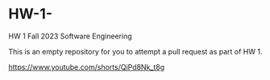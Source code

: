 # HW-1-

HW 1 Fall 2023 Software Engineering 

This is an empty repository for you to attempt a pull request as part of HW 1.


https://www.youtube.com/shorts/QiPd8Nk_t8g
